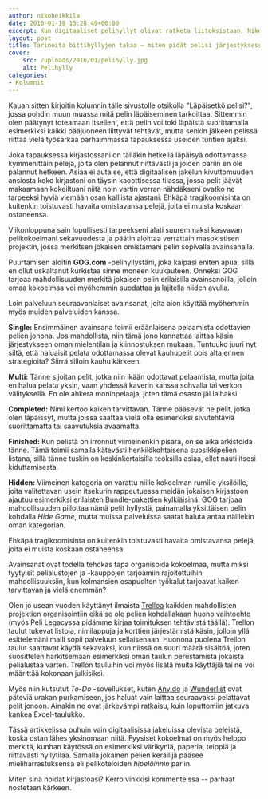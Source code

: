 ```yaml
---
author: nikoheikkila
date: 2016-01-18 15:28:49+00:00
excerpt: Kun digitaaliset pelihyllyt olivat ratketa liitoksistaan, Niko sulki toimistonsa oven ja ryhtyi töihin.
layout: post
title: Tarinoita bittihyllyjen takaa – miten pidät pelisi järjestyksessä?
cover:
    src: /uploads/2016/01/pelihylly.jpg
    alt: Pelihylly
categories:
- Kolumnit
---
```


Kauan sitten kirjoitin kolumnin tälle sivustolle otsikolla "Läpäisetkö pelisi?", jossa pohdin muun muassa mitä pelin läpäiseminen tarkoittaa. Sittemmin olen päätynyt toteamaan itselleni, että pelin voi toki läpäistä suorittamalla esimerkiksi kaikki pääjuoneen liittyvät tehtävät, mutta senkin jälkeen pelissä riittää vielä työsarkaa parhaimmassa tapauksessa useiden tuntien ajaksi.

Joka tapauksessa kirjastossani on tälläkin hetkellä läpäisyä odottamassa kymmenittäin pelejä, joita olen pelannut riittävästi ja joiden pariin en ole palannut hetkeen. Asiaa ei auta se, että digitaalisen jakelun kivuttomuuden ansiosta koko kirjastoni on täysin kaoottisessa tilassa, jossa pelit jäävät makaamaan kokeiltuani niitä noin vartin verran nähdäkseni ovatko ne tarpeeksi hyviä viemään osan kalliista ajastani. Ehkäpä tragikoomisinta on kuitenkin toistuvasti havaita omistavansa pelejä, joita ei muista koskaan ostaneensa.

Viikonloppuna sain lopullisesti tarpeekseni alati suuremmaksi kasvavan pelikokoelmani sekavuudesta ja päätin aloittaa verrattain masokistisen projektin, jossa merkitsen jokaisen omistamani pelin sopivalla avainsanalla.

Puurtamisen aloitin **GOG.com** -pelihyllystäni, joka kaipasi eniten apua, sillä en ollut uskaltanut kurkistaa sinne moneen kuukauteen. Onneksi GOG tarjoaa mahdollisuuden merkitä jokaisen pelin erilaisilla avainsanoilla, jolloin omaa kokoelmaa voi myöhemmin suodattaa ja lajitella niiden avulla.

Loin palveluun seuraavanlaiset avainsanat, joita aion käyttää myöhemmin myös muiden palveluiden kanssa.

**Single:** Ensimmäinen avainsana toimii eräänlaisena pelaamista odottavien pelien jonona. Jos mahdollista, niin tämä jono kannattaa laittaa käsin järjestykseen oman mielentilan ja kiinnostuksen mukaan. Tuntuuko juuri nyt siltä, että haluaisit pelata odottamassa olevat kauhupelit pois alta ennen strategioita? Siirrä silloin kauhu kärkeen.

**Multi:** Tänne sijoitan pelit, jotka niin ikään odottavat pelaamista, mutta joita en halua pelata yksin, vaan yhdessä kaverin kanssa sohvalla tai verkon välityksellä. En ole ahkera moninpelaaja, joten tämä osasto jäi laihaksi.

**Completed:** Nimi kertoo kaiken tarvittavan. Tänne pääsevät ne pelit, jotka olen läpäissyt, mutta joissa saattaa vielä olla esimerkiksi sivutehtäviä suorittamatta tai saavutuksia avaamatta.

**Finished:** Kun pelistä on irronnut viimeinenkin pisara, on se aika arkistoida tänne. Tämä toimii samalla kätevästi henkilökohtaisena suosikkipelien listana, sillä tänne tuskin on keskinkertaisilla teoksilla asiaa, ellet nauti itsesi kiduttamisesta.

**Hidden:** Viimeinen kategoria on varattu niille kokoelman rumille yksilöille, joita valitettavan usein itsekurin rappeutuessa meidän jokaisen kirjastoon ajautuu esimerkiksi erilaisten Bundle-pakettien kylkiäisinä. GOG tarjoaa mahdollisuuden piilottaa nämä pelit hyllystä, painamalla yksittäisen pelin kohdalla _Hide Game_, mutta muissa palveluissa saatat haluta antaa näillekin oman kategorian.

<div class="pullquote">
Ehkäpä tragikoomisinta on kuitenkin toistuvasti havaita omistavansa pelejä, joita ei muista koskaan ostaneensa.
</div>

Avainsanat ovat todella tehokas tapa organisoida kokoelmaa, mutta miksi tyytyisit pelialustojen ja -kauppojen tarjoamiin rajoitettuihin mahdollisuuksiin, kun kolmansien osapuolten työkalut tarjoavat kaiken tarvittavan ja vielä enemmän?

Olen jo usean vuoden käyttänyt ilmaista [Trelloa](https://trello.com/nheikkila/recommend) kaikkien mahdollisten projektien organisointiin eikä se ole pelien kohdallakaan huono vaihtoehto (myös Peli Legacyssa pidämme kirjaa toimituksen tehtävistä täällä). Trellon taulut tukevat listoja, nimilappuja ja korttien järjestämistä käsin, jolloin yllä esittelemäni malli sopii palveluun sellaisenaan. Huonona puolena Trellon taulut saattavat käydä sekavaksi, kun niissä on suuri määrä sisältöä, joten suosittelen harkitsemaan esimerkiksi oman taulun perustamista jokaista pelialustaa varten. Trellon tauluihin voi myös lisätä muita käyttäjiä tai ne voi määrittää kokonaan julkisiksi.

Myös niin kutsutut _To-Do_ -sovellukset, kuten [Any.do](http://www.any.do/) ja [Wunderlist](https://www.wunderlist.com/) ovat päteviä urakan purkamiseen, jos haluat vain laittaa seuraavaksi pelattavat pelit jonoon. Ainakin ne ovat järkevämpi ratkaisu, kuin loputtomiin jatkuva kankea Excel-taulukko.

Tässä artikkelissa puhuin vain digitaalisissa jakeluissa olevista peleistä, koska ostan lähes yksinomaan niitä. Fyysiset kokoelmat on myös helppo merkitä, kunhan käytössä on esimerkiksi värikyniä, paperia, teippiä ja riittävästi hyllytilaa. Samalla jokainen pelien keräilijä pääsee mieliharrastuksensa eli pelikoteloiden _hipelöinnin_ pariin.

Miten sinä hoidat kirjastoasi? Kerro vinkkisi kommenteissa -- parhaat nostetaan kärkeen.
